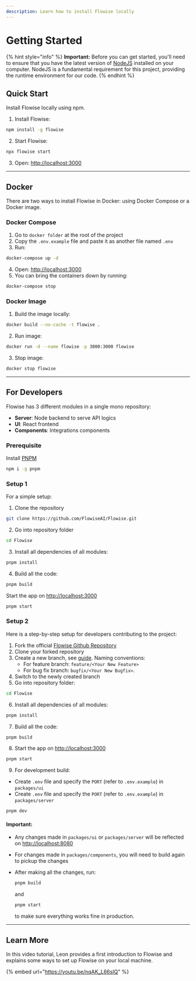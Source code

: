 ```yaml
---
description: Learn how to install Flowise locally
---
```


# Getting Started

{% hint style="info" %}
**Important:** Before you can get started, you'll need to ensure that you have the latest version of  [NodeJS](https://nodejs.org/en/download) installed on your computer. NodeJS is a fundamental requirement for this project, providing the runtime environment for our code.
{% endhint %}

## Quick Start

Install Flowise locally using npm.

1. Install Flowise:

```bash
npm install -g flowise
```

2. Start Flowise:

```bash
npx flowise start
```

3. Open: [http://localhost:3000](http://localhost:3000)

***

## Docker

There are two ways to install Flowise in Docker: using Docker Compose or a Docker image.

### Docker Compose

1. Go to `docker folder` at the root of the project
2. Copy the `.env.example` file and paste it as another file named `.env`
3. Run:

```bash
docker-compose up -d
```

4. Open: [http://localhost:3000](http://localhost:3000)
5. You can bring the containers down by running:

```bash
docker-compose stop
```

### Docker Image

1. Build the image locally:

```bash
docker build --no-cache -t flowise .
```

2. Run image:

```bash
docker run -d --name flowise -p 3000:3000 flowise
```

3. Stop image:

```bash
docker stop flowise
```

***

## For Developers

Flowise has 3 different modules in a single mono repository:

* **Server**: Node backend to serve API logics
* **UI**: React frontend
* **Components**: Integrations components

### Prerequisite

Install [PNPM](https://pnpm.io/installation)

```bash
npm i -g pnpm
```

### Setup 1

For a simple setup:

1. Clone the repository

```bash
git clone https://github.com/FlowiseAI/Flowise.git
```

2. Go into repository folder

```bash
cd Flowise
```

3. Install all dependencies of all modules:

```bash
pnpm install
```

4. Build all the code:

```bash
pnpm build
```

Start the app on [http://localhost:3000](http://localhost:3000)

```bash
pnpm start
```

### Setup 2

Here is a step-by-step setup for developers contributing to the project:

1. Fork the official [Flowise Github Repository](https://github.com/FlowiseAI/Flowise)
2. Clone your forked repository
3. Create a new branch, see [guide](https://docs.github.com/en/pull-requests/collaborating-with-pull-requests/proposing-changes-to-your-work-with-pull-requests/creating-and-deleting-branches-within-your-repository). Naming conventions:
   * For feature branch: `feature/<Your New Feature>`
   * For bug fix branch: `bugfix/<Your New Bugfix>`.
4. Switch to the newly created branch
5. Go into repository folder:&#x20;

```bash
cd Flowise
```

6. Install all dependencies of all modules:

```bash
pnpm install
```

7. Build all the code:

```bash
pnpm build
```

8. Start the app on [http://localhost:3000](http://localhost:3000)

```bash
pnpm start
```

9. For development build:

* Create `.env` file and specify the `PORT` (refer to `.env.example`) in `packages/ui`
* Create `.env` file and specify the `PORT` (refer to `.env.example`) in `packages/server`

```bash
pnpm dev
```

#### **Important:**

* Any changes made in `packages/ui` or `packages/server` will be reflected on [http://localhost:8080](http://localhost:8080/)
* For changes made in `packages/components`, you will need to build again to pickup the changes
*   After making all the changes, run:

    ```bash
    pnpm build
    ```

    and

    ```bash
    pnpm start
    ```

    to make sure everything works fine in production.

***

## Learn More

In this video tutorial, Leon provides a first introduction to Flowise and explains some ways to set up Flowise on your local machine.

{% embed url="https://youtu.be/nqAK_L66sIQ" %}
